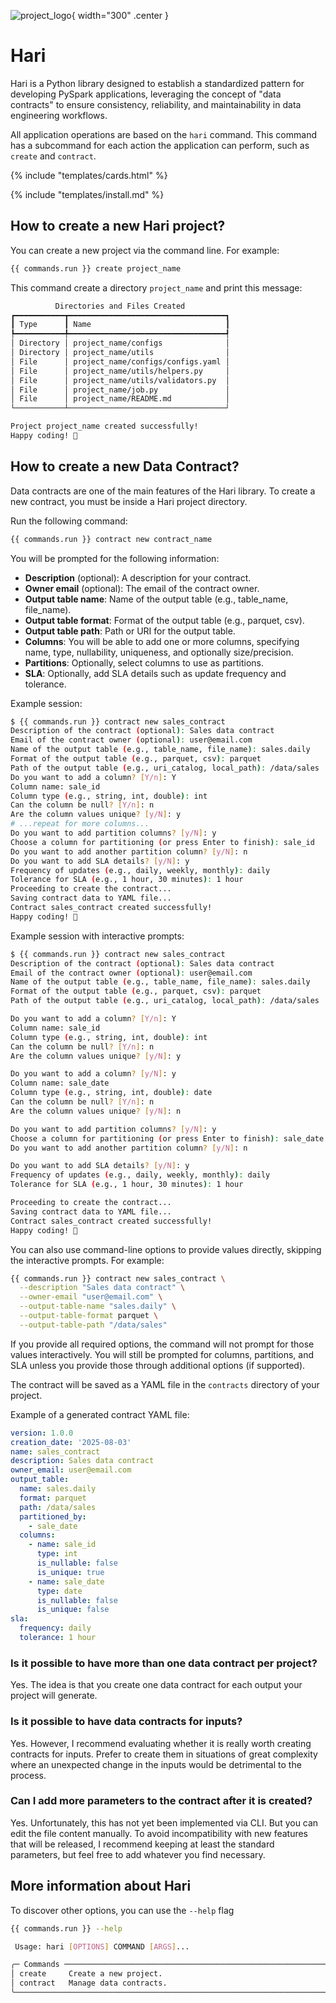 ![project_logo](assets/logo.png){ width="300" .center }
# Hari

Hari is a Python library designed to establish a standardized pattern for developing PySpark applications, leveraging the concept of "data contracts" to ensure consistency, reliability, and maintainability in data engineering workflows.

All application operations are based on the `hari` command. This command has a subcommand for each action the application can perform, such as `create` and `contract`.

{% include "templates/cards.html" %}

{% include "templates/install.md" %}

## How to create a new Hari project?

You can create a new project via the command line. For example:

```bash
{{ commands.run }} create project_name
```

This command create a directory `project_name` and print this message:

```bash
          Directories and Files Created          
┏━━━━━━━━━━━┳━━━━━━━━━━━━━━━━━━━━━━━━━━━━━━━━━━━┓
┃ Type      ┃ Name                              ┃
┡━━━━━━━━━━━╇━━━━━━━━━━━━━━━━━━━━━━━━━━━━━━━━━━━┩
│ Directory │ project_name/configs              │
│ Directory │ project_name/utils                │
│ File      │ project_name/configs/configs.yaml │
│ File      │ project_name/utils/helpers.py     │
│ File      │ project_name/utils/validators.py  │
│ File      │ project_name/job.py               │
│ File      │ project_name/README.md            │
└───────────┴───────────────────────────────────┘

Project project_name created successfully!
Happy coding! 🚀
```

## How to create a new Data Contract?

Data contracts are one of the main features of the Hari library. To create a new contract, you must be inside a Hari project directory.

Run the following command:

```bash
{{ commands.run }} contract new contract_name
```

You will be prompted for the following information:

- **Description** (optional): A description for your contract.
- **Owner email** (optional): The email of the contract owner.
- **Output table name**: Name of the output table (e.g., table_name, file_name).
- **Output table format**: Format of the output table (e.g., parquet, csv).
- **Output table path**: Path or URI for the output table.
- **Columns**: You will be able to add one or more columns, specifying name, type, nullability, uniqueness, and optionally size/precision.
- **Partitions**: Optionally, select columns to use as partitions.
- **SLA**: Optionally, add SLA details such as update frequency and tolerance.

Example session:

```bash
$ {{ commands.run }} contract new sales_contract
Description of the contract (optional): Sales data contract
Email of the contract owner (optional): user@email.com
Name of the output table (e.g., table_name, file_name): sales.daily
Format of the output table (e.g., parquet, csv): parquet
Path of the output table (e.g., uri_catalog, local_path): /data/sales
Do you want to add a column? [Y/n]: Y
Column name: sale_id
Column type (e.g., string, int, double): int
Can the column be null? [Y/n]: n
Are the column values unique? [y/N]: y
# ...repeat for more columns...
Do you want to add partition columns? [y/N]: y
Choose a column for partitioning (or press Enter to finish): sale_id
Do you want to add another partition column? [y/N]: n
Do you want to add SLA details? [y/N]: y
Frequency of updates (e.g., daily, weekly, monthly): daily
Tolerance for SLA (e.g., 1 hour, 30 minutes): 1 hour
Proceeding to create the contract...
Saving contract data to YAML file...
Contract sales_contract created successfully!
Happy coding! 🚀
```

Example session with interactive prompts:

```bash
$ {{ commands.run }} contract new sales_contract
Description of the contract (optional): Sales data contract
Email of the contract owner (optional): user@email.com
Name of the output table (e.g., table_name, file_name): sales.daily
Format of the output table (e.g., parquet, csv): parquet
Path of the output table (e.g., uri_catalog, local_path): /data/sales

Do you want to add a column? [Y/n]: Y
Column name: sale_id
Column type (e.g., string, int, double): int
Can the column be null? [Y/n]: n
Are the column values unique? [y/N]: y

Do you want to add a column? [y/N]: y
Column name: sale_date
Column type (e.g., string, int, double): date
Can the column be null? [Y/n]: n
Are the column values unique? [y/N]: n

Do you want to add partition columns? [y/N]: y
Choose a column for partitioning (or press Enter to finish): sale_date
Do you want to add another partition column? [y/N]: n

Do you want to add SLA details? [y/N]: y
Frequency of updates (e.g., daily, weekly, monthly): daily
Tolerance for SLA (e.g., 1 hour, 30 minutes): 1 hour

Proceeding to create the contract...
Saving contract data to YAML file...
Contract sales_contract created successfully!
Happy coding! 🚀
```

You can also use command-line options to provide values directly, skipping the interactive prompts. For example:

```bash
{{ commands.run }} contract new sales_contract \
  --description "Sales data contract" \
  --owner-email "user@email.com" \
  --output-table-name "sales.daily" \
  --output-table-format parquet \
  --output-table-path "/data/sales"
```

If you provide all required options, the command will not prompt for those values interactively. You will still be prompted for columns, partitions, and SLA unless you provide those through additional options (if supported).

The contract will be saved as a YAML file in the `contracts` directory of your project.

Example of a generated contract YAML file:

```yaml
version: 1.0.0
creation_date: '2025-08-03'
name: sales_contract
description: Sales data contract
owner_email: user@email.com
output_table:
  name: sales.daily
  format: parquet
  path: /data/sales
  partitioned_by:
    - sale_date
  columns:
    - name: sale_id
      type: int
      is_nullable: false
      is_unique: true
    - name: sale_date
      type: date
      is_nullable: false
      is_unique: false
sla:
  frequency: daily
  tolerance: 1 hour
```

### Is it possible to have more than one data contract per project?

Yes. The idea is that you create one data contract for each output your project will generate.

### Is it possible to have data contracts for inputs?

Yes. However, I recommend evaluating whether it is really worth creating contracts for inputs. Prefer to create them in situations of great complexity where an unexpected change in the inputs would be detrimental to the process.

### Can I add more parameters to the contract after it is created?

Yes. Unfortunately, this has not yet been implemented via CLI. But you can edit the file content manually. To avoid incompatibility with new features that will be released, I recommend keeping at least the standard parameters, but feel free to add whatever you find necessary.

## More information about Hari

To discover other options, you can use the `--help` flag

```bash
{{ commands.run }} --help
```
```bash
 Usage: hari [OPTIONS] COMMAND [ARGS]...         

╭─ Commands ──────────────────────────────────────────────────────────────────────────────────────────────────────────────────────────────────────────────────────────────────────────────────────────────────────────────────────────────────────────╮
│ create     Create a new project.                                                                                                                                                                                                                    │
│ contract   Manage data contracts.                                                                                                                                                                                                                   │
╰─────────────────────────────────────────────────────────────────────────────────────────────────────────────────────────────────────────────────────────────────────────────────────────────────────────────────────────────────────────────────────╯
```
